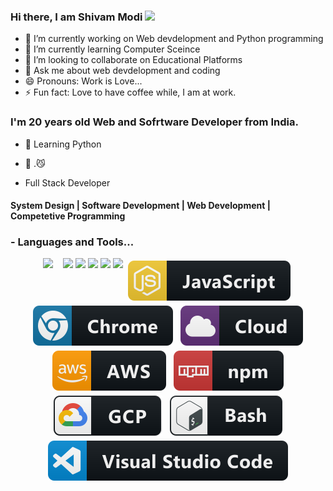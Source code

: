 ### Hi there, I am Shivam Modi <img src="https://media.giphy.com/media/hvRJCLFzcasrR4ia7z/giphy.gif" width="25px">

<!--
**ShivamModi1012/ShivamModi1012** is a ✨ _special_ ✨ repository because its `README.md` (this file) appears on your GitHub profile.
-->

- 🔭 I’m currently working on Web devdelopment and Python programming
- 🌱 I’m currently learning Computer Sceince
- 👯 I’m looking to collaborate on Educational Platforms
- 💬 Ask me about web devdelopment and coding
- 😄 Pronouns: Work is Love...
- ⚡ Fun fact: Love to have coffee while, I am at work.

<p align="center">
  <h3> I'm 20 years old Web and Sofrtware Developer from India.</h3>
</p>

 - 🥀 Learning  Python
   
 - 🔭 .😼
 -  Full Stack Developer


 
 <p align="center">
  <h4> System Design | Software Development | Web Development | Competetive Programming </h4>
   </p>

<!--
**I am Into , 🙏**
-->



### - Languages and Tools...

<p align="center">
  <!-- For more icons please follow  https://github.com/MikeCodesDotNET/ColoredBadges -->

<img src="https://img.icons8.com/color/48/000000/java-coffee-cup-logo.png"/>
&nbsp;&nbsp;

<img src="https://img.icons8.com/color/48/000000/html-5.png"/>
<img src="https://img.icons8.com/nolan/64/css-filetype.png"/>
<img src="https://img.icons8.com/color/48/000000/bootstrap.png"/>
<img src="https://img.icons8.com/ios-filled/50/000000/jquery.png"/>
<img src="https://img.icons8.com/color/48/000000/angularjs.png"/>
  <img src="https://raw.githubusercontent.com/8bithemant/8bithemant/master/svg/dev/languages/js.svg" alt="js" style="vertical-align:top; margin:4px">
  <img src="https://raw.githubusercontent.com/8bithemant/8bithemant/master/svg/dev/misc/chrome.svg" alt="chrome" style="vertical-align:top; margin:4px">
  <img src="https://raw.githubusercontent.com/8bithemant/8bithemant/master/svg/dev/misc/cloud.svg" alt="cloud" style="vertical-align:top; margin:4px">
  <img src="https://raw.githubusercontent.com/8bithemant/8bithemant/master/svg/dev/services/aws.svg" alt="aws" style="vertical-align:top; margin:4px">
  <img src="https://raw.githubusercontent.com/8bithemant/8bithemant/master/svg/dev/services/npm.svg" alt="npm" style="vertical-align:top; margin:4px">
  <img src="https://raw.githubusercontent.com/8bithemant/8bithemant/master/svg/dev/services/gcp.svg" alt="gcp" style="vertical-align:top; margin:4px">
  <img src="https://raw.githubusercontent.com/8bithemant/8bithemant/master/svg/dev/tools/bash.svg" alt="bash" style="vertical-align:top; margin:4px">
  <img src="https://raw.githubusercontent.com/8bithemant/8bithemant/master/svg/dev/tools/visualstudio_code.svg" alt="vscode" style="vertical-align:top; margin:4px">
</p>
